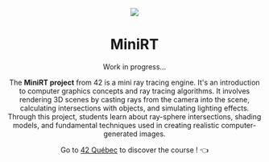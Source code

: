 <p align="center">
  <img src="https://github.com/LaOuede/42-project-badges/blob/main/badges/minirte.png" />
</p>

<h1 align=center>MiniRT</h1>

<p align=center>
Work in progress...
</p>

<div align=center>
  
The <b>MiniRT project</b> from 42 is a mini ray tracing engine. It's an introduction to computer graphics concepts and ray tracing algorithms. It involves rendering 3D scenes by casting rays from the camera into the scene, calculating intersections with objects, and simulating lighting effects. Through this project, students learn about ray-sphere intersections, shading models, and fundamental techniques used in creating realistic computer-generated images.

</div>


<div align="center">
  
Go to [42 Québec](https://42quebec.com/) to discover the course ! 👈
</div>

